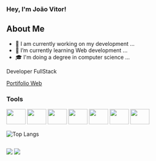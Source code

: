 ### Hey, I'm João Vitor!

## About Me
- 🔭 I am currently working on my development ...
- 🌱 I’m currently learning Web development ...
- ‍🎓 I'm doing a degree in computer science ...

Developer FullStack

[Portifolio Web](https://vkakarott.github.io/DeVk/)


### Tools
<div style="display: inline_block">
  <img height="40" width="50" src="https://cdn.jsdelivr.net/gh/devicons/devicon/icons/c/c-original.svg" />
  <img height="40" width="50" src="https://cdn.jsdelivr.net/gh/devicons/devicon/icons/javascript/javascript-original.svg" />
  <img height="40" width="50" src="https://cdn.jsdelivr.net/gh/devicons/devicon/icons/html5/html5-original.svg" />
  <img height="40" width="50" src="https://cdn.jsdelivr.net/gh/devicons/devicon/icons/css3/css3-original.svg" />
  <img height="40" width="50" src="https://cdn.jsdelivr.net/gh/devicons/devicon/icons/react/react-original.svg" />
  <img height="40" width="50" src="https://cdn.jsdelivr.net/gh/devicons/devicon/icons/python/python-original.svg" />
  <img height="40" width="50" src="https://cdn.jsdelivr.net/gh/devicons/devicon/icons/wordpress/wordpress-original.svg" />
</div>

![Top Langs](https://github-readme-stats.vercel.app/api/top-langs/?username=Vkakarott&layout=compact&theme=dark&hide)

##

<div>
  <a href = "mailto:vecctor.vitor15@gmail.com"><img src="https://img.shields.io/badge/-Gmail-%23333?style=for-the-badge&logo=gmail&logoColor=white" target="_blank"></a>
  <a href="https://www.linkedin.com/in/vitorgomes-ti" target="_blank"><img src="https://img.shields.io/badge/-LinkedIn-%230077B5?style=for-the-badge&logo=linkedin&logoColor=white" target="_blank"></a> 
</div>
